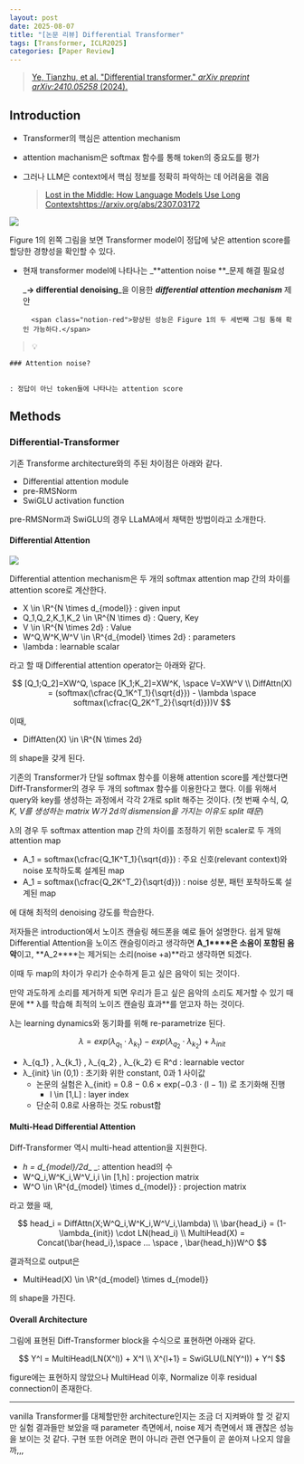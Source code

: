 ```yaml
---
layout: post
date: 2025-08-07
title: "[논문 리뷰] Differential Transformer"
tags: [Transformer, ICLR2025]
categories: [Paper Review]
---
```


> [Ye, Tianzhu, et al. "Differential transformer." ](https://arxiv.org/abs/2410.05258)[_arXiv preprint arXiv:2410.05258_](https://arxiv.org/abs/2410.05258)[ (2024).](https://arxiv.org/abs/2410.05258)



## Introduction

- Transformer의 핵심은 attention mechanism
- attention machanism은 softmax 함수를 통해 token의 중요도를 평가
- 그러나 LLM은 context에서 핵심 정보를 정확히 파악하는 데 어려움을 겪음

	> [Lost in the Middle: How Language Models Use Long Contextshttps://arxiv.org/abs/2307.03172](https://arxiv.org/abs/2307.03172)


![](https://prod-files-secure.s3.us-west-2.amazonaws.com/542b861c-36a8-4051-84e5-8804b6728dba/9083ea56-691a-4752-ae26-47f403431ac8/image.png?X-Amz-Algorithm=AWS4-HMAC-SHA256&X-Amz-Content-Sha256=UNSIGNED-PAYLOAD&X-Amz-Credential=ASIAZI2LB4664AV27454%2F20250923%2Fus-west-2%2Fs3%2Faws4_request&X-Amz-Date=20250923T021316Z&X-Amz-Expires=3600&X-Amz-Security-Token=IQoJb3JpZ2luX2VjELL%2F%2F%2F%2F%2F%2F%2F%2F%2F%2FwEaCXVzLXdlc3QtMiJHMEUCIQDgNhmKvHPwABDGGe9TvZkEbRwGzDAVkw66dbYosXGlEQIgYnfSrcpxj3WwIu15iqiMisGwS6iOMY%2FNC%2B%2BrufaSPjoq%2FwMIOxAAGgw2Mzc0MjMxODM4MDUiDAGFFye59T6lTzig5CrcA4XBdXxZ76ixNHPeQOgTBTw0sdrtdRLVTn8uD6k5OfsABmRO92kTfWmy7up4HLXFTD4SJ9uEwhHK%2BdwP7%2B3CK9vlhkjHtrZ280XIvBl4A1rlIYI2vn1AyAITgRmow53l%2BvP%2BmF3XSIXlhteQG3zLbBQgxBPyjROfG8t6XkJIF0ETox6CtwvabFYc%2FMAPoHdckqelq0e8IMZWUG31YzPo2w3L7G75L%2BvwxWJbWew7u%2BhjCeFNl5YmAe7UfPKv%2F%2BU4ZfzKDwAeNNNXyYqXP1Z6R56QECgMqPex5B5kZBsGTYJWe1GmP0MgvYUmMZ9V9O7A0fQPzwIA86W%2BA%2FoYl3hGPvFwmQM1OgRSSeLrsScZFSfptQjXBgd4Yu2jwuD3z0Mg4l8KtflqjaKv9nm1VuxWVAtvco2%2Bo30cA4YD64MHmt3pnXC3pTAsI14OSXcDXo2%2BQNuNQppXijf69tolYpRH7z7tIef00e93e7mR8GEnTArUPqPOcTLdVhFVhgWdlxgZhgzCEXPGMwhnuHQ8qGnuJkOALug%2FLcwU0tfnkPDL9Y%2FSvw%2BKTK1t7hUFx7tAdkbwYNZrHNc7WEA77mQqq9DTU3ZVAWQkr7SgkM1vvEzR3yadWFpA0U0lEkRfXEBoMLPzx8YGOqUBtvzjPjfFYqM4JNIiGMTSxYgdwdP94usPprDyeOnLpwRo2XT%2BMzpbQ2830eKeK6V3Sn%2FXU6mLp8Wwr8sfmvaRiJtRI%2FK2fXi%2BWqjL8tM12Tyg%2FGemw5xIHDLCwub7aJ4YqjzQzifzMWXkNW5AKRlC7FvFDVmXx6yk%2Fz8bLK%2F4JqTYU%2BzIKcyBTmTRRREG6zFTdcpIXKTGknA7zXVuFqVYIHmvo%2F0l&X-Amz-Signature=1d776bbefb0b3f5c4cf90c07a3768eb8c838568e7889edc0e2714d5a63c0d279&X-Amz-SignedHeaders=host&x-amz-checksum-mode=ENABLED&x-id=GetObject)


Figure 1의 왼쪽 그림을 보면 Transformer model이 정답에 낮은 attention score를 할당한 경향성을 확인할 수 있다.

- 현재 transformer model에 나타나는 _**attention noise **_문제 해결 필요성

	_**→ differential denoising**_을 이용한 _**differential attention mechanism**_ 제안


		<span class="notion-red">향상된 성능은 Figure 1의 두 세번째 그림 통해 확인 가능하다.</span>


> 💡 


	### Attention noise?


	: 정답이 아닌 token들에 나타나는 attention score



## Methods



### Differential-Transformer


기존 Transforme architecture와의 주된 차이점은 아래와 같다.

- Differential attention module
- pre-RMSNorm
- SwiGLU activation function

pre-RMSNorm과 SwiGLU의 경우 LLaMA에서 채택한 방법이라고 소개한다.



#### Differential Attention


![](https://prod-files-secure.s3.us-west-2.amazonaws.com/542b861c-36a8-4051-84e5-8804b6728dba/116d70b2-1963-4810-9167-f4c7d8a06e8f/image.png?X-Amz-Algorithm=AWS4-HMAC-SHA256&X-Amz-Content-Sha256=UNSIGNED-PAYLOAD&X-Amz-Credential=ASIAZI2LB4664AV27454%2F20250923%2Fus-west-2%2Fs3%2Faws4_request&X-Amz-Date=20250923T021316Z&X-Amz-Expires=3600&X-Amz-Security-Token=IQoJb3JpZ2luX2VjELL%2F%2F%2F%2F%2F%2F%2F%2F%2F%2FwEaCXVzLXdlc3QtMiJHMEUCIQDgNhmKvHPwABDGGe9TvZkEbRwGzDAVkw66dbYosXGlEQIgYnfSrcpxj3WwIu15iqiMisGwS6iOMY%2FNC%2B%2BrufaSPjoq%2FwMIOxAAGgw2Mzc0MjMxODM4MDUiDAGFFye59T6lTzig5CrcA4XBdXxZ76ixNHPeQOgTBTw0sdrtdRLVTn8uD6k5OfsABmRO92kTfWmy7up4HLXFTD4SJ9uEwhHK%2BdwP7%2B3CK9vlhkjHtrZ280XIvBl4A1rlIYI2vn1AyAITgRmow53l%2BvP%2BmF3XSIXlhteQG3zLbBQgxBPyjROfG8t6XkJIF0ETox6CtwvabFYc%2FMAPoHdckqelq0e8IMZWUG31YzPo2w3L7G75L%2BvwxWJbWew7u%2BhjCeFNl5YmAe7UfPKv%2F%2BU4ZfzKDwAeNNNXyYqXP1Z6R56QECgMqPex5B5kZBsGTYJWe1GmP0MgvYUmMZ9V9O7A0fQPzwIA86W%2BA%2FoYl3hGPvFwmQM1OgRSSeLrsScZFSfptQjXBgd4Yu2jwuD3z0Mg4l8KtflqjaKv9nm1VuxWVAtvco2%2Bo30cA4YD64MHmt3pnXC3pTAsI14OSXcDXo2%2BQNuNQppXijf69tolYpRH7z7tIef00e93e7mR8GEnTArUPqPOcTLdVhFVhgWdlxgZhgzCEXPGMwhnuHQ8qGnuJkOALug%2FLcwU0tfnkPDL9Y%2FSvw%2BKTK1t7hUFx7tAdkbwYNZrHNc7WEA77mQqq9DTU3ZVAWQkr7SgkM1vvEzR3yadWFpA0U0lEkRfXEBoMLPzx8YGOqUBtvzjPjfFYqM4JNIiGMTSxYgdwdP94usPprDyeOnLpwRo2XT%2BMzpbQ2830eKeK6V3Sn%2FXU6mLp8Wwr8sfmvaRiJtRI%2FK2fXi%2BWqjL8tM12Tyg%2FGemw5xIHDLCwub7aJ4YqjzQzifzMWXkNW5AKRlC7FvFDVmXx6yk%2Fz8bLK%2F4JqTYU%2BzIKcyBTmTRRREG6zFTdcpIXKTGknA7zXVuFqVYIHmvo%2F0l&X-Amz-Signature=f34924bab4bcebec05dcd62fe4e75dca8e3272438cbf6fbadb85b3753def8273&X-Amz-SignedHeaders=host&x-amz-checksum-mode=ENABLED&x-id=GetObject)


Differential attention mechanism은 두 개의 softmax attention map 간의 차이를 attention score로 계산한다.

- X \in \R^{N \times d\_{model}} : given input
- Q\_1,Q\_2,K\_1,K\_2 \in \R^{N \times d} : Query, Key
- V \in \R^{N \times 2d} : Value
- W^Q,W^K,W^V \in \R^{d\_{model} \times 2d} : parameters
- \lambda : learnable scalar

라고 할 때 Differential attention operator는 아래와 같다.


$$
[Q_1;Q_2]=XW^Q, \space [K_1;K_2]=XW^K, \space V=XW^V \\
DiffAttn(X) = (softmax(\cfrac{Q_1K^T_1}{\sqrt{d}}) - \lambda \space softmax(\cfrac{Q_2K^T_2}{\sqrt{d}}))V
$$


이때,

- DiffAtten(X) \in \R^{N \times 2d}

의 shape을 갖게 된다.


기존의 Transformer가 단일 softmax 함수를 이용해 attention score를 계산했다면 Diff-Transformer의 경우 두 개의 softmax 함수를 이용한다고 했다. 이를 위해서 query와 key를 생성하는 과정에서 각각 2개로 split 해주는 것이다. <span class="notion-red">(첫 번째 수식, </span><span class="notion-red">_Q, K, V를 생성하는 matrix W가 2d의 dismension을 가지는 이유도 split 때문_</span><span class="notion-red">)</span>


 λ의 경우 두 softmax attention map 간의 차이를 조정하기 위한 scaler로 두 개의 attention map

- A\_1 = softmax(\cfrac{Q\_1K^T\_1}{\sqrt{d}}) : 주요 신호(relevant context)와 noise 포착하도록 설계된 map
- A\_1 = softmax(\cfrac{Q\_2K^T\_2}{\sqrt{d}}) : noise 성분, 패턴 포착하도록 설계된 map 

에 대해 최적의 denoising 강도를 학습한다.


저자들은 introduction에서 노이즈 캔슬링 헤드폰을 예로 들어 설명한다. 쉽게 말해 Differential Attention을 노이즈 캔슬링이라고 생각하면 **A\_1****은 소음이 포함된 음악**이고, **A\_2****는 제거되는 소리(noise +a)**라고 생각하면 되겠다. 


이때 두 map의 차이가 우리가 순수하게 듣고 싶은 음악이 되는 것이다. 


만약 과도하게 소리를 제거하게 되면 우리가 듣고 싶은 음악의 소리도 제거할 수 있기 때문에 ** λ를 학습해 최적의 노이즈 캔슬링 효과**를 얻고자 하는 것이다.


λ는 learning dynamics와 동기화를 위해 re-parametrize 된다.


$$
\lambda = exp(\lambda_{q_1} \cdot \lambda_{k_1}) - exp(\lambda_{q_2} \cdot \lambda_{k_2}) + \lambda_{init}
$$

- λ\_{q\_1} , λ\_{k\_1} , λ\_{q\_2} , λ\_{k\_2} ∈ R^d : learnable vector
- λ\_{init} \in (0,1) : 초기화 위한 constant, 0과 1 사이값
	- 논문의 실험은 λ\_{init} = 0.8 − 0.6 × exp(−0.3 · (l − 1)) 로 초기화해 진행
		- l \in [1,L] : layer index
	- 단순히 0.8로 사용하는 것도 robust함


#### **Multi-Head Differential Attention**


Diff-Transformer 역시 multi-head attention을 지원한다.

- _h = d\_{model}/2d__ _: attention head의 수
- W^Q\_i,W^K\_i,W^V\_i,i \in [1,h] : projection matrix
- W^O \in \R^{d\_{model} \times d\_{model}} : projection matrix

라고 했을 때,


$$
head_i = DiffAttn(X;W^Q_i,W^K_i,W^V_i,\lambda) \\
\bar{head_i} = (1-\lambda_{init}) \cdot LN(head_i) \\
MultiHead(X) = Concat(\bar{head_i},\space ... \space , \bar{head_h})W^O
$$


결과적으로 output은

- MultiHead(X) \in \R^{d\_{model} \times d\_{model}}

의 shape을 가진다.



#### Overall Architecture


그림에 표현된 Diff-Transformer block을 수식으로 표현하면 아래와 같다.


$$
Y^l = MultiHead(LN(X^l)) + X^l \\
X^{l+1} = SwiGLU(LN(Y^l)) + Y^l
$$


figure에는 표현하지 않았으나 MultiHead 이후, Normalize 이후 residual connection이 존재한다.


---


vanilla Transformer를 대체할만한 architecture인지는 조금 더 지켜봐야 할 것 같지만 실험 결과들만 보았을 때 parameter 측면에서, noise 제거 측면에서 꽤 괜찮은 성능을 보이는 것 같다. 구현 또한 어려운 편이 아니라 관련 연구들이 곧 쏟아져 나오지 않을까,,,

